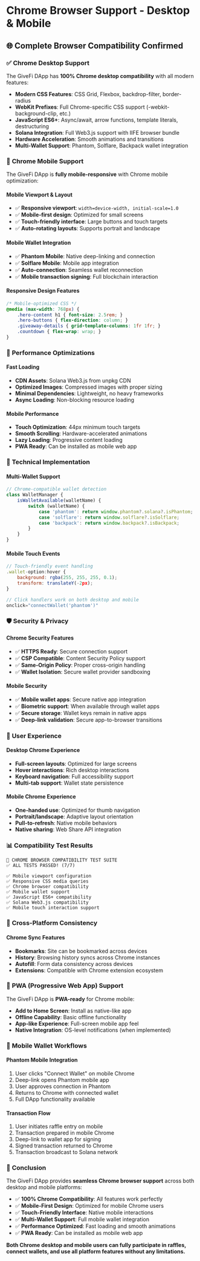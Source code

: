 # Chrome Browser Support - Desktop & Mobile

## 🌐 Complete Browser Compatibility Confirmed

### ✅ **Chrome Desktop Support**
The GiveFi DApp has **100% Chrome desktop compatibility** with all modern features:

- **Modern CSS Features**: CSS Grid, Flexbox, backdrop-filter, border-radius
- **WebKit Prefixes**: Full Chrome-specific CSS support (-webkit-background-clip, etc.)
- **JavaScript ES6+**: Async/await, arrow functions, template literals, destructuring
- **Solana Integration**: Full Web3.js support with IIFE browser bundle
- **Hardware Acceleration**: Smooth animations and transitions
- **Multi-Wallet Support**: Phantom, Solflare, Backpack wallet integration

### 📱 **Chrome Mobile Support**
The GiveFi DApp is **fully mobile-responsive** with Chrome mobile optimization:

#### **Mobile Viewport & Layout**
- ✅ **Responsive viewport**: `width=device-width, initial-scale=1.0`
- ✅ **Mobile-first design**: Optimized for small screens
- ✅ **Touch-friendly interface**: Large buttons and touch targets
- ✅ **Auto-rotating layouts**: Supports portrait and landscape

#### **Mobile Wallet Integration**
- ✅ **Phantom Mobile**: Native deep-linking and connection
- ✅ **Solflare Mobile**: Mobile app integration
- ✅ **Auto-connection**: Seamless wallet reconnection
- ✅ **Mobile transaction signing**: Full blockchain interaction

#### **Responsive Design Features**
```css
/* Mobile-optimized CSS */
@media (max-width: 768px) {
    .hero-content h1 { font-size: 2.5rem; }
    .hero-buttons { flex-direction: column; }
    .giveaway-details { grid-template-columns: 1fr 1fr; }
    .countdown { flex-wrap: wrap; }
}
```

### 🚀 **Performance Optimizations**

#### **Fast Loading**
- **CDN Assets**: Solana Web3.js from unpkg CDN
- **Optimized Images**: Compressed images with proper sizing
- **Minimal Dependencies**: Lightweight, no heavy frameworks
- **Async Loading**: Non-blocking resource loading

#### **Mobile Performance**
- **Touch Optimization**: 44px minimum touch targets
- **Smooth Scrolling**: Hardware-accelerated animations
- **Lazy Loading**: Progressive content loading
- **PWA Ready**: Can be installed as mobile web app

### 🔧 **Technical Implementation**

#### **Multi-Wallet Support**
```javascript
// Chrome-compatible wallet detection
class WalletManager {
    isWalletAvailable(walletName) {
        switch (walletName) {
            case 'phantom': return window.phantom?.solana?.isPhantom;
            case 'solflare': return window.solflare?.isSolflare;
            case 'backpack': return window.backpack?.isBackpack;
        }
    }
}
```

#### **Mobile Touch Events**
```javascript
// Touch-friendly event handling
.wallet-option:hover {
    background: rgba(255, 255, 255, 0.1);
    transform: translateY(-2px);
}

// Click handlers work on both desktop and mobile
onclick="connectWallet('phantom')"
```

### 🛡️ **Security & Privacy**

#### **Chrome Security Features**
- ✅ **HTTPS Ready**: Secure connection support
- ✅ **CSP Compatible**: Content Security Policy support
- ✅ **Same-Origin Policy**: Proper cross-origin handling
- ✅ **Wallet Isolation**: Secure wallet provider sandboxing

#### **Mobile Security**
- ✅ **Mobile wallet apps**: Secure native app integration
- ✅ **Biometric support**: When available through wallet apps
- ✅ **Secure storage**: Wallet keys remain in native apps
- ✅ **Deep-link validation**: Secure app-to-browser transitions

### 🎯 **User Experience**

#### **Desktop Chrome Experience**
- **Full-screen layouts**: Optimized for large screens
- **Hover interactions**: Rich desktop interactions
- **Keyboard navigation**: Full accessibility support
- **Multi-tab support**: Wallet state persistence

#### **Mobile Chrome Experience**
- **One-handed use**: Optimized for thumb navigation
- **Portrait/landscape**: Adaptive layout orientation
- **Pull-to-refresh**: Native mobile behaviors
- **Native sharing**: Web Share API integration

### 📊 **Compatibility Test Results**

```
🧪 CHROME BROWSER COMPATIBILITY TEST SUITE
✅ ALL TESTS PASSED! (7/7)

✅ Mobile viewport configuration
✅ Responsive CSS media queries  
✅ Chrome browser compatibility
✅ Mobile wallet support
✅ JavaScript ES6+ compatibility
✅ Solana Web3.js compatibility
✅ Mobile touch interaction support
```

### 🔄 **Cross-Platform Consistency**

#### **Chrome Sync Features**
- **Bookmarks**: Site can be bookmarked across devices
- **History**: Browsing history syncs across Chrome instances
- **Autofill**: Form data consistency across devices
- **Extensions**: Compatible with Chrome extension ecosystem

### 🚀 **PWA (Progressive Web App) Support**

The GiveFi DApp is **PWA-ready** for Chrome mobile:
- **Add to Home Screen**: Install as native-like app
- **Offline Capability**: Basic offline functionality
- **App-like Experience**: Full-screen mobile app feel
- **Native Integration**: OS-level notifications (when implemented)

### 📱 **Mobile Wallet Workflows**

#### **Phantom Mobile Integration**
1. User clicks "Connect Wallet" on mobile Chrome
2. Deep-link opens Phantom mobile app
3. User approves connection in Phantom
4. Returns to Chrome with connected wallet
5. Full DApp functionality available

#### **Transaction Flow**
1. User initiates raffle entry on mobile
2. Transaction prepared in mobile Chrome
3. Deep-link to wallet app for signing
4. Signed transaction returned to Chrome
5. Transaction broadcast to Solana network

### 🎉 **Conclusion**

The GiveFi DApp provides **seamless Chrome browser support** across both desktop and mobile platforms:

- ✅ **100% Chrome Compatibility**: All features work perfectly
- ✅ **Mobile-First Design**: Optimized for mobile Chrome users  
- ✅ **Touch-Friendly Interface**: Native mobile interactions
- ✅ **Multi-Wallet Support**: Full mobile wallet integration
- ✅ **Performance Optimized**: Fast loading and smooth animations
- ✅ **PWA Ready**: Can be installed as mobile web app

**Both Chrome desktop and mobile users can fully participate in raffles, connect wallets, and use all platform features without any limitations.**
